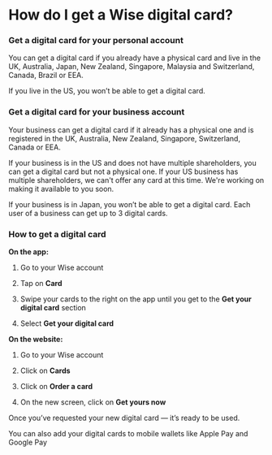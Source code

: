 # How do I get a Wise digital card?

### Get a digital card for your personal account

You can get a digital card if you already have a physical card and live in the UK, Australia, Japan, New Zealand, Singapore, Malaysia and Switzerland, Canada, Brazil or EEA.

If you live in the US, you won’t be able to get a digital card. 

### Get a digital card for your business account

Your business can get a digital card if it already has a physical one and is registered in the UK, Australia, New Zealand, Singapore, Switzerland, Canada or EEA. 

If your business is in the US and does not have multiple shareholders, you can get a digital card but not a physical one. If your US business has multiple shareholders, we can't offer any card at this time. We're working on making it available to you soon.

If your business is in Japan, you won’t be able to get a digital card. Each user of a business can get up to 3 digital cards.

### How to get a digital card

 **On the app:**

  1. Go to your Wise account

  2. Tap on **Card**

  3. Swipe your cards to the right on the app until you get to the **Get your digital card** section

  4. Select **Get your digital card**




 **On the website:**

  1. Go to your Wise account

  2. Click on **Cards**

  3. Click on **Order a card**

  4. On the new screen, click on **Get yours now**




Once you’ve requested your new digital card — it’s ready to be used.

You can also add your digital cards to mobile wallets like Apple Pay and Google Pay